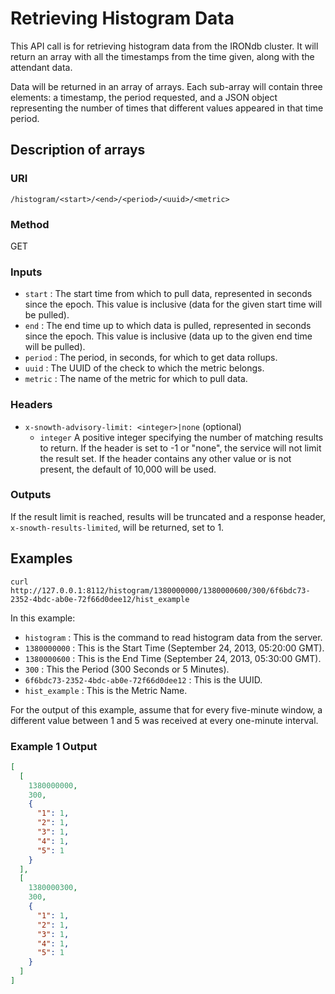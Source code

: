 # Retrieving Histogram Data

This API call is for retrieving histogram data from the IRONdb cluster. It will return an array with all the timestamps from the time given, along with the attendant data.

Data will be returned in an array of arrays. Each sub-array will contain three elements: a timestamp, the period requested, and a JSON object representing the number of times that different values appeared in that time period.

## Description of arrays

### URI

`/histogram/<start>/<end>/<period>/<uuid>/<metric>`

### Method

GET

### Inputs

 * `start` : The start time from which to pull data, represented in seconds since the epoch. This value is inclusive (data for the given start time will be pulled).
 * `end` : The end time up to which data is pulled, represented in seconds since the epoch. This value is inclusive (data up to the given end time will be pulled).
 * `period` : The period, in seconds, for which to get data rollups.
 * `uuid` : The UUID of the check to which the metric belongs.
 * `metric` : The name of the metric for which to pull data.

### Headers
 * `x-snowth-advisory-limit: <integer>|none` (optional)
   * `integer` A positive integer specifying the number of matching results to
     return. If the header is set to -1 or "none", the service will not limit
     the result set. If the header contains any other value or is not present,
     the default of 10,000 will be used.

### Outputs

If the result limit is reached, results will be truncated and a response
header, `x-snowth-results-limited`, will be returned, set to 1.

## Examples

```
curl http://127.0.0.1:8112/histogram/1380000000/1380000600/300/6f6bdc73-2352-4bdc-ab0e-72f66d0dee12/hist_example
```

In this example:

 * `histogram` : This is the command to read histogram data from the server.
 * `1380000000` : This is the Start Time (September 24, 2013, 05:20:00 GMT).
 * `1380000600` : This is the End Time (September 24, 2013, 05:30:00 GMT).
 * `300` : This the Period (300 Seconds or 5 Minutes).
 * `6f6bdc73-2352-4bdc-ab0e-72f66d0dee12` : This is the UUID.
 * `hist_example` : This is the Metric Name.

For the output of this example, assume that for every five-minute window, a different value between 1 and 5 was received at every one-minute interval.

### Example 1 Output

```json
[
  [
    1380000000,
    300,
    {
      "1": 1,
      "2": 1,
      "3": 1,
      "4": 1,
      "5": 1
    }
  ],
  [
    1380000300,
    300,
    {
      "1": 1,
      "2": 1,
      "3": 1,
      "4": 1,
      "5": 1
    }
  ]
]
```
